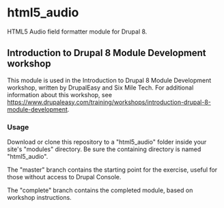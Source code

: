 # html5_audio
HTML5 Audio field formatter module for Drupal 8.

## Introduction to Drupal 8 Module Development workshop
This module is used in the Introduction to Drupal 8 Module Development workshop, 
written by DrupalEasy and Six Mile Tech. For additional information about this 
workshop, see https://www.drupaleasy.com/training/workshops/introduction-drupal-8-module-development.

### Usage
Download or clone this repository to a "html5_audio" folder inside your site's 
"modules" directory. Be sure the containing directory is named "html5_audio".

The "master" branch contains the starting point for the exercise, useful for those without 
access to Drupal Console. 

The "complete" branch contains the completed module, based on workshop instructions.
